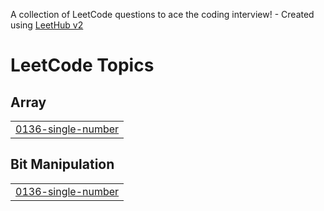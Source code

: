 A collection of LeetCode questions to ace the coding interview! - Created using [LeetHub v2](https://github.com/arunbhardwaj/LeetHub-2.0)
<!---LeetCode Topics Start-->
# LeetCode Topics
## Array
|  |
| ------- |
| [0136-single-number](https://github.com/prateeksingh19/LeetCode/tree/master/0136-single-number) |
## Bit Manipulation
|  |
| ------- |
| [0136-single-number](https://github.com/prateeksingh19/LeetCode/tree/master/0136-single-number) |
<!---LeetCode Topics End-->